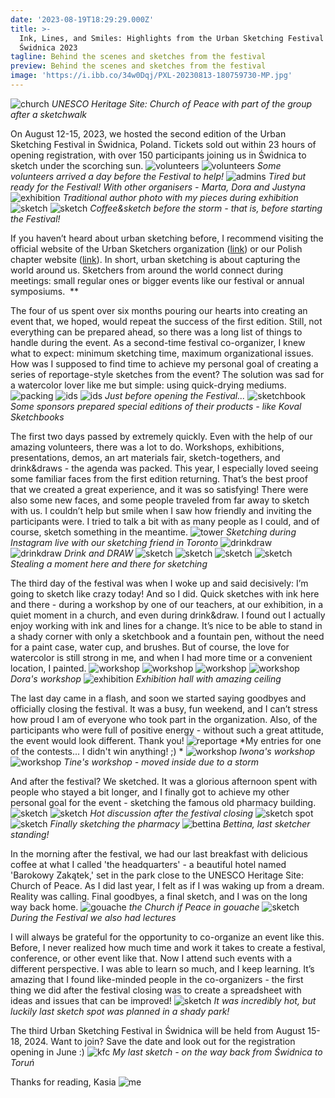 ```yaml
---
date: '2023-08-19T18:29:29.000Z'
title: >-
  Ink, Lines, and Smiles: Highlights from the Urban Sketching Festival in
  Świdnica 2023
tagline: Behind the scenes and sketches from the festival
preview: Behind the scenes and sketches from the festival
image: 'https://i.ibb.co/34w0Dqj/PXL-20230813-180759730-MP.jpg'
---
```


![church](https://i.ibb.co/B6z85xm/PXL-20230813-180009221-MP.jpg)
*UNESCO Heritage Site: Church of Peace with part of the group after a sketchwalk*

On August 12-15, 2023, we hosted the second edition of the Urban Sketching Festival in Świdnica, Poland. Tickets sold out within 23 hours of opening registration, with over 150 participants joining us in Świdnica to sketch under the scorching sun.
![volunteers](https://i.ibb.co/vXL2sQT/PXL-20230811-163900925-MP.jpg)
![volunteers](https://i.ibb.co/Y0jx5GM/PXL-20230811-153639871-MP.jpg)
*Some volunteers arrived a day before the Festival to help!*
![admins](https://i.ibb.co/6BK4Rzm/PXL-20230811-192411593-MP.jpg)
*Tired but ready for the Festival! With other organisers - Marta, Dora and Justyna*
![exhibition](https://i.ibb.co/JFkj3ZB/PSX-20230816-134429.jpg)
*Traditional author photo with my pieces during exhibition*
![sketch](https://i.ibb.co/jgYb7rx/PSX-20230912-212148.jpg)
![sketch](https://i.ibb.co/v43m2R0/PXL-20230812-133037621-MP.jpg)
*Coffee&sketch before the storm - that is, before starting the Festival!*

If you haven’t heard about urban sketching before, I recommend visiting the official website of the Urban Sketchers organization ([link](www.urbansketchers.org)) or our Polish chapter website ([link](www.uskpoland.pl)). In short, urban sketching is about capturing the world around us. Sketchers from around the world connect during meetings: small regular ones or bigger events like our festival or annual symposiums.
![]()
**


The four of us spent over six months pouring our hearts into creating an event that, we hoped, would repeat the success of the first edition. Still, not everything can be prepared ahead, so there was a long list of things to handle during the event. As a second-time festival co-organizer, I knew what to expect: minimum sketching time, maximum organizational issues. How was I supposed to find time to achieve my personal goal of creating a series of reportage-style sketches from the event? The solution was sad for a watercolor lover like me but simple: using quick-drying mediums.
![packing](https://i.ibb.co/KGCbJVW/PXL-20230811-133726853-MP.jpg)
![ids](https://i.ibb.co/ZxJVhwq/PXL-20230812-083749366-MP.jpg)
![ids](https://i.ibb.co/yX1JcCn/PXL-20230811-095939590-MP.jpg)
*Just before opening the Festival...*
![sketchbook](https://i.ibb.co/SBZzjYb/PXL-20230813-110504699-MP.jpg)
*Some sponsors prepared special editions of their products - like Koval Sketchbooks*

The first two days passed by extremely quickly. Even with the help of our amazing volunteers, there was a lot to do. Workshops, exhibitions, presentations, demos, an art materials fair, sketch-togethers, and drink&draws - the agenda was packed. This year, I especially loved seeing some familiar faces from the first edition returning. That’s the best proof that we created a great experience, and it was so satisfying! There were also some new faces, and some people traveled from far away to sketch with us. I couldn’t help but smile when I saw how friendly and inviting the participants were. I tried to talk a bit with as many people as I could, and of course, sketch something in the meantime.
![tower](https://i.ibb.co/CVPWPPG/PSX-20230912-212252.jpg)
*Sketching during Instagram live with our sketching friend in Toronto*
![drinkdraw](https://i.ibb.co/16ztYb7/PSX-20230913-203608.jpg)
![drinkdraw](https://i.ibb.co/W3wdR7h/PXL-20230813-195706701-MP.jpg)
*Drink and DRAW*
![sketch](https://i.ibb.co/0fN85RR/PXL-20230814-115541614-MP.jpg)
![sketch](https://i.ibb.co/YB4njjR/PSX-20230919-235938.jpg)
![sketch](https://i.ibb.co/nLmwnxH/PSX-20230920-000022.jpg)
![sketch](https://i.ibb.co/XzSq98L/PSX-20230919-235700.jpg)
*Stealing a moment here and there for sketching*


The third day of the festival was when I woke up and said decisively: I’m going to sketch like crazy today! And so I did. Quick sketches with ink here and there - during a workshop by one of our teachers, at our exhibition, in a quiet moment in a church, and even during drink&draw. I found out I actually enjoy working with ink and lines for a change. It’s nice to be able to stand in a shady corner with only a sketchbook and a fountain pen, without the need for a paint case, water cup, and brushes. But of course, the love for watercolor is still strong in me, and when I had more time or a convenient location, I painted.
![workshop](https://i.ibb.co/p1mqcrf/PXL-20230814-092211616-MP.jpg)
![workshop](https://i.ibb.co/gTx81m5/PXL-20230814-110354324-MP.jpg)
![workshop](https://i.ibb.co/q7q0BD9/PSX-20230916-210642.jpg)
![workshop](https://i.ibb.co/DfYPVYY/PSX-20230916-210725.jpg)
*Dora's workshop*
![exhibition](https://i.ibb.co/54rJKsh/PSX-20230816-223232.jpg)
*Exhibition hall with amazing ceiling*


The last day came in a flash, and soon we started saying goodbyes and officially closing the festival. It was a busy, fun weekend, and I can’t stress how proud I am of everyone who took part in the organization. Also, of the participants who were full of positive energy - without such a great attitude, the event would look different. Thank you!
![reportage](https://i.ibb.co/2tfxG1P/PXL-20230812-182837683-MP.jpg)
*My entries for one of the contests... I didn't win anything! ;) *
![workshop](https://i.ibb.co/ZND8YZm/PXL-20230815-100551368-MP.jpg)
*Iwona's workshop*
![workshop](https://i.ibb.co/LgxgbN1/PXL-20230813-133158949-MP.jpg)
*Tine's workshop - moved inside due to a storm*

And after the festival? We sketched. It was a glorious afternoon spent with people who stayed a bit longer, and I finally got to achieve my other personal goal for the event - sketching the famous old pharmacy building.
![sketch](https://i.ibb.co/pwjjtkj/PSX-20230817-184918.jpg)
![sketch](https://i.ibb.co/yFP4V1N/PXL-20230815-170455687-MP.jpg)
*Hot discussion after the festival closing*
![sketch spot](https://i.ibb.co/v4ydm2R/PXL-20230815-175020218-MP.jpg)
![sketch](https://i.ibb.co/0fDXf78/PSX-20230920-153947.jpg)
*Finally sketching the pharmacy*
![bettina](https://i.ibb.co/qgYCvwf/PXL-20230815-185700987-MP.jpg)
*Bettina, last sketcher standing!*

In the morning after the festival, we had our last breakfast with delicious coffee at what I called 'the headquarters' - a beautiful hotel named 'Barokowy Zakątek,' set in the park close to the UNESCO Heritage Site: Church of Peace. As I did last year, I felt as if I was waking up from a dream. Reality was calling. Final goodbyes, a final sketch, and I was on the long way back home.
![gouache](https://i.ibb.co/98dHw0H/PSX-20230816-131159.jpg)
*the Church if Peace in gouache*
![sketch](https://i.ibb.co/68D0SKB/PSX-20230912-212216.jpg)
*During the Festival we also had lectures*

I will always be grateful for the opportunity to co-organize an event like this. Before, I never realized how much time and work it takes to create a festival, conference, or other event like that. Now I attend such events with a different perspective. I was able to learn so much, and I keep learning. It’s amazing that I found like-minded people in the co-organizers - the first thing we did after the festival closing was to create a spreadsheet with ideas and issues that can be improved!
![sketch](https://i.ibb.co/WK0SvQd/PSX-20230919-235621.jpg)
*It was incredibly hot, but luckily last sketch spot was planned in a shady park!*

The third Urban Sketching Festival in Świdnica will be held from August 15-18, 2024. Want to join? Save the date and look out for the registration opening in June :)
![kfc](https://i.ibb.co/gWBp58c/PSX-20230920-154052.jpg)
*My last sketch - on the way back from Świdnica to Toruń*


Thanks for reading,
Kasia
![me](https://i.ibb.co/H4nLVZc/PXL-20230811-091135401-MP.jpg)


